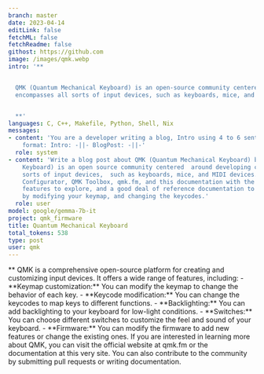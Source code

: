 ```yaml
---
branch: master
date: 2023-04-14
editLink: false
fetchML: false
fetchReadme: false
githost: https://github.com
image: /images/qmk.webp
intro: '**


  QMK (Quantum Mechanical Keyboard) is an open-source community centered around developing computer input devices. The community
  encompasses all sorts of input devices, such as keyboards, mice, and MIDI devices.


  **'
languages: C, C++, Makefile, Python, Shell, Nix
messages:
- content: 'You are a developer writing a blog, Intro using 4 to 6 sentences, Blog Post using 12 to 15 sentences. Desired
    format: Intro: -||- BlogPost: -||-'
  role: system
- content: 'Write a blog post about QMK (Quantum Mechanical Keyboard) based on the following github readme: QMK (Quantum Mechanical
    Keyboard) is an open source community centered  around developing computer input devices. The community encompasses all
    sorts of input devices,  such as keyboards, mice, and MIDI devices. A core group of collaborators maintains QMK Firmware,  QMK
    Configurator, QMK Toolbox, qmk.fm, and this documentation with the help of community members like you. QMK has lots of
    features to explore, and a good deal of reference documentation to dig through.  Most features are taken advantage of
    by modifying your keymap, and changing the keycodes.'
  role: user
model: google/gemma-7b-it
project: qmk_firmware
title: Quantum Mechanical Keyboard
total_tokens: 538
type: post
user: qmk
---
```

<script setup>
 import ArticleItem from '/components/ArticleItem.vue';
 import ArticleFooter from '/components/ArticleFooter.vue';
</script>
<ArticleItem :frontmatter="$frontmatter"/>
**  QMK is a comprehensive open-source platform for creating and customizing input devices. It offers a wide range of
features, including:  - **Keymap customization:** You can modify the keymap to change the behavior of each key. -
**Keycode modification:** You can change the keycodes to map keys to different functions. - **Backlighting:** You can
add backlighting to your keyboard for low-light conditions. - **Switches:** You can choose different switches to
customize the feel and sound of your keyboard. - **Firmware:** You can modify the firmware to add new features or change
the existing ones.  If you are interested in learning more about QMK, you can visit the official website at qmk.fm or
the documentation at this very site. You can also contribute to the community by submitting pull requests or writing
documentation.


<ArticleFooter :frontmatter="$frontmatter"/>
